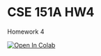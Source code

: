 # CSE 151A HW4

Homework 4

<a target="_blank" href="https://colab.research.google.com/github/ucsd-cse151a-f24/hw4">
  <img src="https://colab.research.google.com/assets/colab-badge.svg" alt="Open In Colab"/>
</a>
